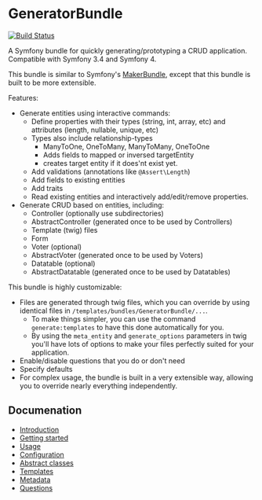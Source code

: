 GeneratorBundle
=====================

[![Build Status](https://travis-ci.com/k3ssen/GeneratorBundle.svg?branch=master)](https://travis-ci.com/k3ssen/GeneratorBundle)

A Symfony bundle for quickly generating/prototyping a CRUD application. Compatible with
Symfony 3.4 and Symfony 4.

This bundle is similar to Symfony's [MakerBundle](https://github.com/symfony/maker-bundle),
except that this bundle is built to be more extensible.

Features:
* Generate entities using interactive commands:
    - Define properties with their types (string, int, array, etc) and attributes (length, nullable, unique, etc) 
    - Types also include relationship-types
        - ManyToOne, OneToMany, ManyToMany, OneToOne
        - Adds fields to mapped or inversed targetEntity
        - creates target entity if it does'nt exist yet.
    - Add validations (annotations like `@Assert\Length`)
    - Add fields to existing entities
    - Add traits
    - Read existing entities and interactively add/edit/remove properties.
* Generate CRUD based on entities, including:
    - Controller (optionally use subdirectories)
    - AbstractController (generated once to be used by Controllers)
    - Template (twig) files
    - Form
    - Voter (optional)
    - AbstractVoter (generated once to be used by Voters)
    - Datatable (optional)
    - AbstractDatatable (generated once to be used by Datatables)

This bundle is highly customizable:
- Files are generated through twig files, which you can override by
using identical files in `/templates/bundles/GeneratorBundle/...`.
    - To make things simpler, you can use the command `generate:templates` to 
have this done automatically for you.
    - By using the `meta_entity` and `generate_options` parameters in twig you'll have
lots of options to make your files perfectly suited for your application.
- Enable/disable questions that you do or don't need  
- Specify defaults
- For complex usage, the bundle is built in a very extensible way, allowing
you to override nearly everything independently.


## Documenation

* [Introduction](Resources/doc/introduction.md#GeneratorBundle)
* [Getting started](Resources/doc/getting_started.md#GeneratorBundle)
* [Usage](Resources/doc/usage.md#GeneratorBundle)
* [Configuration](Resources/doc/configration.md#GeneratorBundle)
* [Abstract classes](Resources/doc/abstract_classes.md#generatorbundle)
* [Templates](Resources/doc/templates.md#GeneratorBundle)
* [Metadata](Resources/doc/metadata.md#GeneratorBundle)
* [Questions](Resources/doc/questions.md#GeneratorBundle)